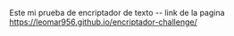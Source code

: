 Este mi prueba de encriptador de texto --
link de la pagina https://leomar956.github.io/encriptador-challenge/

